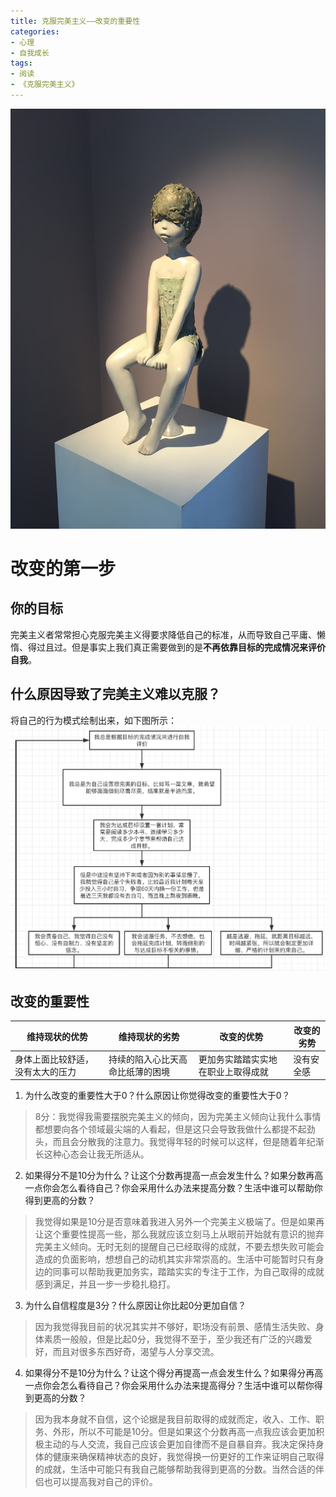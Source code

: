 ```yaml
---
title: 克服完美主义——改变的重要性
categories:
- 心理
- 自我成长
tags:
- 阅读
- 《克服完美主义》
---
```


![avatar](/assets/images/19.JPG)
# 改变的第一步
## 你的目标
完美主义者常常担心克服完美主义得要求降低自己的标准，从而导致自己平庸、懒惰、得过且过。但是事实上我们真正需要做到的是**不再依靠目标的完成情况来评价自我**。

<!--more-->

## 什么原因导致了完美主义难以克服？
将自己的行为模式绘制出来，如下图所示：
![avatar](/assets/images/20.png)

## 改变的重要性

|维持现状的优势|维持现状的劣势|改变的优势|改变的劣势|
|------|------|------|------|
|身体上面比较舒适，没有太大的压力|持续的陷入心比天高命比纸薄的困境|更加务实踏踏实实地在职业上取得成就|没有安全感|

1. 为什么改变的重要性大于0？什么原因让你觉得改变的重要性大于0？  
> 8分：我觉得我需要摆脱完美主义的倾向，因为完美主义倾向让我什么事情都想要向各个领域最尖端的人看起，但是这只会导致我做什么都提不起劲头，而且会分散我的注意力。我觉得年轻的时候可以这样，但是随着年纪渐长这种心态会让我无所适从。

2. 如果得分不是10分为什么？让这个分数再提高一点会发生什么？如果分数再高一点你会怎么看待自己？你会采用什么办法来提高分数？生活中谁可以帮助你得到更高的分数？
> 我觉得如果是10分是否意味着我进入另外一个完美主义极端了。但是如果再让这个重要性提高一些，那么我就应该立刻马上从眼前开始就有意识的抛弃完美主义倾向。无时无刻的提醒自己已经取得的成就，不要去想失败可能会造成的负面影响，想想自己的动机其实非常崇高的。生活中可能暂时只有身边的同事可以帮助我更加务实，踏踏实实的专注于工作，为自己取得的成就感到满足，并且一步一步稳扎稳打。

3. 为什么自信程度是3分？什么原因让你比起0分更加自信？
> 因为我觉得我目前的状况其实并不够好，职场没有前景、感情生活失败、身体素质一般般，但是比起0分，我觉得不至于，至少我还有广泛的兴趣爱好，而且对很多东西好奇，渴望与人分享交流。

4. 如果得分不是10分为什么？让这个得分再提高一点会发生什么？如果得分再高一点你会怎么看待自己？你会采用什么办法来提高得分？生活中谁可以帮你得到更高的分数？
> 因为我本身就不自信，这个论据是我目前取得的成就而定，收入、工作、职务、外形，所以不可能是10分。但是如果这个分数再高一点我应该会更加积极主动的与人交流，我自己应该会更加自律而不是自暴自弃。我决定保持身体的健康来确保精神状态的良好，我觉得换一份更好的工作来证明自己取得的成就，生活中可能只有我自己能够帮助我得到更高的分数。当然合适的伴侣也可以提高我对自己的评价。
